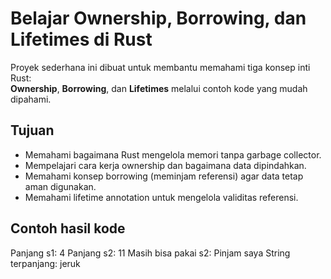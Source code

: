 # Belajar Ownership, Borrowing, dan Lifetimes di Rust

Proyek sederhana ini dibuat untuk membantu memahami tiga konsep inti Rust:  
**Ownership**, **Borrowing**, dan **Lifetimes** melalui contoh kode yang mudah dipahami.

## Tujuan

- Memahami bagaimana Rust mengelola memori tanpa garbage collector.
- Mempelajari cara kerja ownership dan bagaimana data dipindahkan.
- Memahami konsep borrowing (meminjam referensi) agar data tetap aman digunakan.
- Memahami lifetime annotation untuk mengelola validitas referensi.

## Contoh hasil kode

Panjang s1: 4
Panjang s2: 11
Masih bisa pakai s2: Pinjam saya
String terpanjang: jeruk
